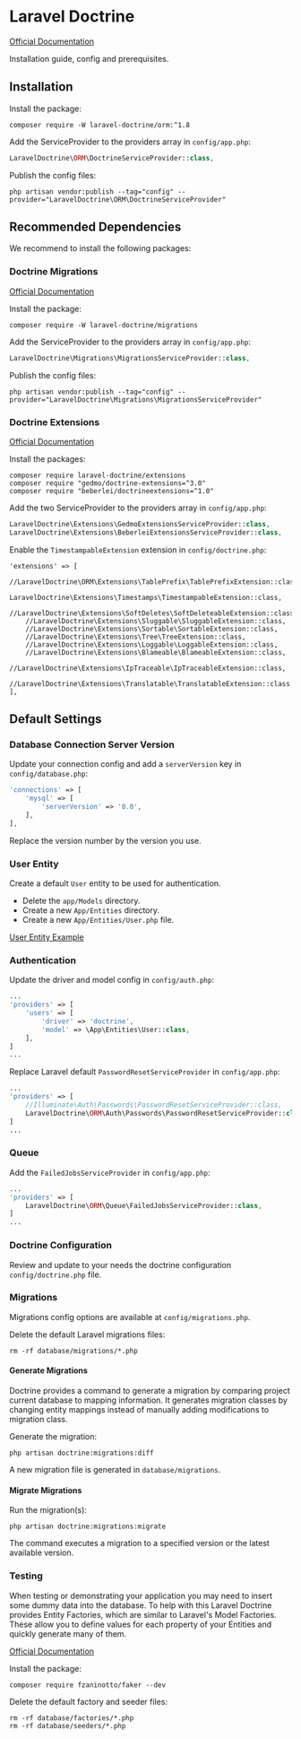 # Laravel Doctrine
[Official Documentation](http://laraveldoctrine.org/docs/1.8/orm/installation)

Installation guide, config and prerequisites.

## Installation
Install the package:
```shell
composer require -W laravel-doctrine/orm:^1.8
```

Add the ServiceProvider to the providers array in `config/app.php`:
```PHP
LaravelDoctrine\ORM\DoctrineServiceProvider::class,
```

Publish the config files:
```shell
php artisan vendor:publish --tag="config" --provider="LaravelDoctrine\ORM\DoctrineServiceProvider"
```

## Recommended Dependencies

We recommend to install the following packages:

### Doctrine Migrations
[Official Documentation](http://laraveldoctrine.org/docs/1.8/migrations)

Install the package:
```shell
composer require -W laravel-doctrine/migrations
```

Add the ServiceProvider to the providers array in `config/app.php`:
```PHP
LaravelDoctrine\Migrations\MigrationsServiceProvider::class,
```

Publish the config files:
```shell
php artisan vendor:publish --tag="config" --provider="LaravelDoctrine\Migrations\MigrationsServiceProvider"
```

### Doctrine Extensions
[Official Documentation](http://www.laraveldoctrine.org/docs/1.8/extensions)

Install the packages:
```shell
composer require laravel-doctrine/extensions
composer require "gedmo/doctrine-extensions=^3.0"
composer require "beberlei/doctrineextensions=^1.0"
```

Add the two ServiceProvider to the providers array in `config/app.php`:
```PHP
LaravelDoctrine\Extensions\GedmoExtensionsServiceProvider::class,
LaravelDoctrine\Extensions\BeberleiExtensionsServiceProvider::class,
```

Enable the `TimestampableExtension` extension in `config/doctrine.php`:
```shell
'extensions' => [
    //LaravelDoctrine\ORM\Extensions\TablePrefix\TablePrefixExtension::class,
    LaravelDoctrine\Extensions\Timestamps\TimestampableExtension::class,
    //LaravelDoctrine\Extensions\SoftDeletes\SoftDeleteableExtension::class,
    //LaravelDoctrine\Extensions\Sluggable\SluggableExtension::class,
    //LaravelDoctrine\Extensions\Sortable\SortableExtension::class,
    //LaravelDoctrine\Extensions\Tree\TreeExtension::class,
    //LaravelDoctrine\Extensions\Loggable\LoggableExtension::class,
    //LaravelDoctrine\Extensions\Blameable\BlameableExtension::class,
    //LaravelDoctrine\Extensions\IpTraceable\IpTraceableExtension::class,
    //LaravelDoctrine\Extensions\Translatable\TranslatableExtension::class
],
```

## Default Settings

### Database Connection Server Version
Update your connection config and add a `serverVersion` key in `config/database.php`:
```php
'connections' => [
    'mysql' => [
        'serverVersion' => '8.0',
    ],
],
```

Replace the version number by the version you use.

### User Entity
Create a default `User` entity to be used for authentication.

- Delete the `app/Models` directory.
- Create a new `App/Entities` directory.
- Create a new `App/Entities/User.php` file.

[User Entity Example](./examples/User.php)

### Authentication
Update the driver and model config in `config/auth.php`:
```php
...
'providers' => [
    'users' => [
        'driver' => 'doctrine',
        'model' => \App\Entities\User::class,
    ],
]
...
```

Replace Laravel default `PasswordResetServiceProvider` in `config/app.php`:
```php
...
'providers' => [
    //Illuminate\Auth\Passwords\PasswordResetServiceProvider::class,
    LaravelDoctrine\ORM\Auth\Passwords\PasswordResetServiceProvider::class,
]
...
```

### Queue
Add the `FailedJobsServiceProvider` in `config/app.php`:
```php
...
'providers' => [
    LaravelDoctrine\ORM\Queue\FailedJobsServiceProvider::class,
]
...
```

### Doctrine Configuration
Review and update to your needs the doctrine configuration `config/doctrine.php` file.

### Migrations
Migrations config options are available at `config/migrations.php`.

Delete the default Laravel migrations files:
```shell
rm -rf database/migrations/*.php
```

#### Generate Migrations
Doctrine provides a command to generate a migration by comparing project current database to mapping information.
It generates migration classes by changing entity mappings instead of manually adding modifications to migration class.

Generate the migration:
```shell
php artisan doctrine:migrations:diff
```

A new migration file is generated in `database/migrations`.

#### Migrate Migrations
Run the migration(s):
```shell
php artisan doctrine:migrations:migrate
```

The command executes a migration to a specified version or the latest available version.

### Testing
When testing or demonstrating your application you may need to insert some dummy data into the database.
To help with this Laravel Doctrine provides Entity Factories, which are similar to Laravel's Model Factories.
These allow you to define values for each property of your Entities and quickly generate many of them.

[Official Documentation](http://laraveldoctrine.org/docs/1.8/orm/testing)

Install the package:
```shell
composer require fzaninotto/faker --dev
```

Delete the default factory and seeder files:
```shell
rm -rf database/factories/*.php
rm -rf database/seeders/*.php
```
